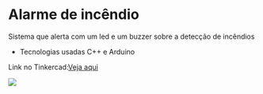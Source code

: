 # Alarme de incêndio

Sistema que alerta com um led e um buzzer sobre a detecção de incêndios

- Tecnologias usadas C++ e Arduino
 
Link no Tinkercad:[Veja aqui](https://www.tinkercad.com/things/4a3W4yFwCp9-alarme-de-incendio/editel?returnTo=%2Fdashboard&sharecode=nOZegsxz8Bklk2FbnR2pirCnUoaMDixFlx5F-1QRU-4)

<img src='https://i.postimg.cc/VNwRBpz9/arduino.png'/>


